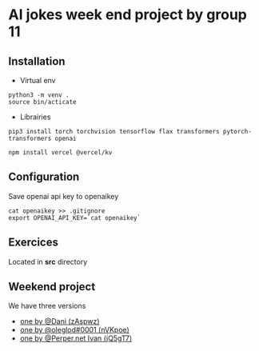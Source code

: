# AI jokes week end project by group 11

## Installation 
- Virtual env
```
python3 -m venv .  
source bin/acticate
```

- Librairies
```
pip3 install torch torchvision tensorflow flax transformers pytorch-transformers openai

npm install vercel @vercel/kv
````

## Configuration

Save openai api key to openaikey

```
cat openaikey >> .gitignore
export OPENAI_API_KEY=`cat openaikey`
```

## Exercices

Located in __src__ directory

## Weekend project

We have three versions
- [one by @Dani (zAspwz)](https://github.com/lodygens/bootcamp-ia/tree/jokes-by-Dani)
- [one by @oleglod#0001 (nVKpoe)](https://github.com/lodygens/bootcamp-ia/tree/jokes-by-oleg)
- [one by @Perper.net Ivan (jQ5gT7)](https://github.com/Perpernet/ai-jokes)

